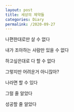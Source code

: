 ```yaml
---
layout: post
title: 세상의 제약들
categories: Diary
permalink: /2020-09-27
---
```


나편한대로만 살 수 없다

내가 조아하는 사람만 있을 수 없다

하고싶은대로 다 할 수 없다

그렇지만 어려운거 아니잖아?

나라면 할 수 있다

그럴 줄 알았다

성공할 줄 알았다